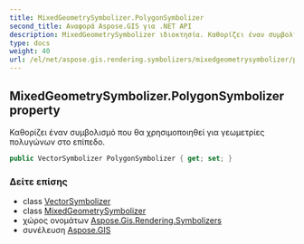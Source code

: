 ```yaml
---
title: MixedGeometrySymbolizer.PolygonSymbolizer
second_title: Αναφορά Aspose.GIS για .NET API
description: MixedGeometrySymbolizer ιδιοκτησία. Καθορίζει έναν συμβολισμό που θα χρησιμοποιηθεί για γεωμετρίες πολυγώνων στο επίπεδο.
type: docs
weight: 40
url: /el/net/aspose.gis.rendering.symbolizers/mixedgeometrysymbolizer/polygonsymbolizer/
---
```

## MixedGeometrySymbolizer.PolygonSymbolizer property

Καθορίζει έναν συμβολισμό που θα χρησιμοποιηθεί για γεωμετρίες πολυγώνων στο επίπεδο.

```csharp
public VectorSymbolizer PolygonSymbolizer { get; set; }
```

### Δείτε επίσης

* class [VectorSymbolizer](../../vectorsymbolizer/)
* class [MixedGeometrySymbolizer](../)
* χώρος ονομάτων [Aspose.Gis.Rendering.Symbolizers](../../mixedgeometrysymbolizer/)
* συνέλευση [Aspose.GIS](../../../)


